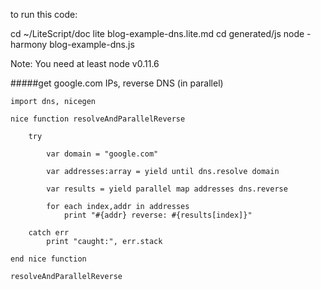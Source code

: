 to run this code:

cd ~/LiteScript/doc 
lite blog-example-dns.lite.md
cd generated/js
node -harmony blog-example-dns.js

Note: You need at least node v0.11.6

#####get google.com IPs, reverse DNS (in parallel)

    import dns, nicegen

    nice function resolveAndParallelReverse

        try

            var domain = "google.com"

            var addresses:array = yield until dns.resolve domain

            var results = yield parallel map addresses dns.reverse 

            for each index,addr in addresses
                print "#{addr} reverse: #{results[index]}"

        catch err
            print "caught:", err.stack

    end nice function

    resolveAndParallelReverse
    
